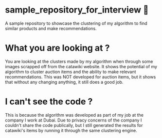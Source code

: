 # sample_repository_for_interview 🚀

A sample repository to showcase the clustering of my algorithm to find similar products and make recommendations.


# What you are looking at ?

You are looking at the clusters made by my algorithm when through some images scrapped off from the catawiki website. It shows the potential of my algorithm to cluster auction items and the ability to make relevant recommendations. This was NOT developed for auction items, but it shows that without any changing anything, it still does a good job. 

# I can't see the code ?

This is because the algorithm was developed as part of my job at the company I work at Dubai. Due to privacy concerns of the company I couldn't share the code publically, but I still generated the results for catawiki's items by running it through the same clustering engine. 




